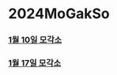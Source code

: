 # 2024MoGakSo

### [1월 10일 모각소](https://github.com/kai10250920/2024MoGakSo/blob/main/0110/0110.md) 

### [1월 17일 모각소](https://github.com/kai10250920/2024MoGakSo/blob/main/0117/0117.md) 